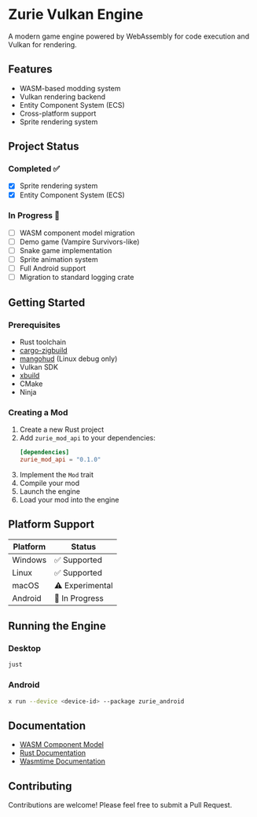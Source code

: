 # Zurie Vulkan Engine

A modern game engine powered by WebAssembly for code execution and Vulkan for rendering.

## Features

- WASM-based modding system
- Vulkan rendering backend
- Entity Component System (ECS)
- Cross-platform support
- Sprite rendering system

## Project Status

### Completed ✅
- [x] Sprite rendering system
- [x] Entity Component System (ECS)

### In Progress 🚧
- [ ] WASM component model migration
- [ ] Demo game (Vampire Survivors-like)
- [ ] Snake game implementation
- [ ] Sprite animation system
- [ ] Full Android support
- [ ] Migration to standard logging crate

## Getting Started

### Prerequisites

- Rust toolchain
- [cargo-zigbuild](https://github.com/rust-cross/cargo-zigbuild)
- [mangohud](https://github.com/flightlessmango/MangoHud) (Linux debug only)
- Vulkan SDK
- [xbuild](https://github.com/rust-mobile/xbuild)
- CMake
- Ninja

### Creating a Mod

1. Create a new Rust project
2. Add `zurie_mod_api` to your dependencies:
   ```toml
   [dependencies]
   zurie_mod_api = "0.1.0"
   ```
3. Implement the `Mod` trait
4. Compile your mod
5. Launch the engine
6. Load your mod into the engine

## Platform Support

| Platform | Status |
|----------|---------|
| Windows  | ✅ Supported |
| Linux    | ✅ Supported |
| macOS    | ⚠️ Experimental |
| Android  | 🚧 In Progress |

## Running the Engine

### Desktop
```bash
just
```

### Android
```bash
x run --device <device-id> --package zurie_android
```

## Documentation

- [WASM Component Model](https://component-model.bytecodealliance.org/)
- [Rust Documentation](https://www.rust-lang.org/learn)
- [Wasmtime Documentation](https://docs.wasmtime.dev/)

## Contributing

Contributions are welcome! Please feel free to submit a Pull Request.
